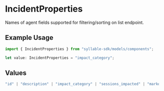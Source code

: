 # IncidentProperties

Names of agent fields supported for filtering/sorting on list endpoint.

## Example Usage

```typescript
import { IncidentProperties } from "syllable-sdk/models/components";

let value: IncidentProperties = "impact_category";
```

## Values

```typescript
"id" | "description" | "impact_category" | "sessions_impacted" | "markdown" | "created_at" | "updated_at" | "organization_id" | "sub_organization_id" | "start_datetime" | "end_datetime" | "resolution_datetime"
```